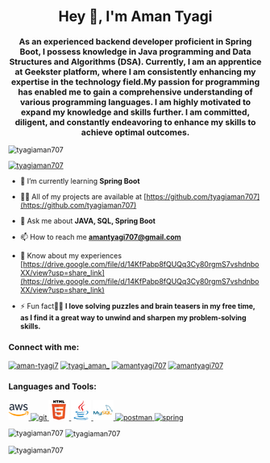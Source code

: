 <h1 align="center">Hey 👋, I'm Aman Tyagi</h1>
<h3 align="center">As an experienced backend developer proficient in Spring Boot, I possess knowledge in Java programming and Data Structures and Algorithms (DSA). Currently, I am an apprentice at Geekster platform, where I am consistently enhancing my expertise in the technology field.My passion for programming has enabled me to gain a comprehensive understanding of various programming languages. I am highly motivated to expand my knowledge and skills further. I am committed, diligent, and constantly endeavoring to enhance my skills to achieve optimal outcomes.</h3>

<p align="left"> <img src="https://komarev.com/ghpvc/?username=tyagiaman707&label=Profile%20views&color=0e75b6&style=flat" alt="tyagiaman707" /> </p>

<p align="left"> <a href="https://github.com/ryo-ma/github-profile-trophy"><img src="https://github-profile-trophy.vercel.app/?username=tyagiaman707" alt="tyagiaman707" /></a> </p>

- 🌱 I’m currently learning **Spring Boot**

- 👨‍💻 All of my projects are available at [https://github.com/tyagiaman707](https://github.com/tyagiaman707)

- 💬 Ask me about **JAVA, SQL, Spring Boot**

- 📫 How to reach me **amantyagi707@gmail.com**

- 📄 Know about my experiences [https://drive.google.com/file/d/14KfPabp8fQUQq3Cy80rgmS7vshdnboXX/view?usp=share_link](https://drive.google.com/file/d/14KfPabp8fQUQq3Cy80rgmS7vshdnboXX/view?usp=share_link)

- ⚡ Fun fact🐱‍🏍 **I love solving puzzles and brain teasers in my free time, as I find it a great way to unwind and sharpen my problem-solving skills.**

<h3 align="left">Connect with me:</h3>
<p align="left">
<a href="https://linkedin.com/in/aman-tyagi7" target="blank"><img align="center" src="https://raw.githubusercontent.com/rahuldkjain/github-profile-readme-generator/master/src/images/icons/Social/linked-in-alt.svg" alt="aman-tyagi7" height="30" width="40" /></a>
<a href="https://instagram.com/tyagi_aman_" target="blank"><img align="center" src="https://raw.githubusercontent.com/rahuldkjain/github-profile-readme-generator/master/src/images/icons/Social/instagram.svg" alt="tyagi_aman_" height="30" width="40" /></a>
<a href="https://www.hackerrank.com/amantyagi707" target="blank"><img align="center" src="https://raw.githubusercontent.com/rahuldkjain/github-profile-readme-generator/master/src/images/icons/Social/hackerrank.svg" alt="amantyagi707" height="30" width="40" /></a>
<a href="https://www.leetcode.com/amantyagi707" target="blank"><img align="center" src="https://raw.githubusercontent.com/rahuldkjain/github-profile-readme-generator/master/src/images/icons/Social/leet-code.svg" alt="amantyagi707" height="30" width="40" /></a>
</p>

<h3 align="left">Languages and Tools:</h3>
<p align="left"> <a href="https://aws.amazon.com" target="_blank" rel="noreferrer"> <img src="https://raw.githubusercontent.com/devicons/devicon/master/icons/amazonwebservices/amazonwebservices-original-wordmark.svg" alt="aws" width="40" height="40"/> </a> <a href="https://git-scm.com/" target="_blank" rel="noreferrer"> <img src="https://www.vectorlogo.zone/logos/git-scm/git-scm-icon.svg" alt="git" width="40" height="40"/> </a> <a href="https://www.w3.org/html/" target="_blank" rel="noreferrer"> <img src="https://raw.githubusercontent.com/devicons/devicon/master/icons/html5/html5-original-wordmark.svg" alt="html5" width="40" height="40"/> </a> <a href="https://www.java.com" target="_blank" rel="noreferrer"> <img src="https://raw.githubusercontent.com/devicons/devicon/master/icons/java/java-original.svg" alt="java" width="40" height="40"/> </a> <a href="https://www.mysql.com/" target="_blank" rel="noreferrer"> <img src="https://raw.githubusercontent.com/devicons/devicon/master/icons/mysql/mysql-original-wordmark.svg" alt="mysql" width="40" height="40"/> </a> <a href="https://postman.com" target="_blank" rel="noreferrer"> <img src="https://www.vectorlogo.zone/logos/getpostman/getpostman-icon.svg" alt="postman" width="40" height="40"/> </a> <a href="https://spring.io/" target="_blank" rel="noreferrer"> <img src="https://www.vectorlogo.zone/logos/springio/springio-icon.svg" alt="spring" width="40" height="40"/> </a> </p>

<p><img align="left" src="https://github-readme-stats.vercel.app/api/top-langs?username=tyagiaman707&show_icons=true&locale=en&layout=compact" alt="tyagiaman707" /></p>

<p>&nbsp;<img align="center" src="https://github-readme-stats.vercel.app/api?username=tyagiaman707&show_icons=true&locale=en" alt="tyagiaman707" /></p>

<p><img align="center" src="https://github-readme-streak-stats.herokuapp.com/?user=tyagiaman707&" alt="tyagiaman707" /></p>
